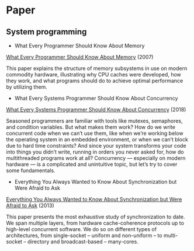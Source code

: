 # Paper


## System programming

* What Every Programmer Should Know About Memory

[What Every Programmer Should Know About Memory](/_media/assets/Database/pdf/cpumemory.pdf) (2007)

This paper explains the structure of memory subsystems in use on modern commodity hardware, illustrating why CPU caches were developed, how they work, and what programs should do to achieve optimal performance by utilizing them.

* What Every Systems Programmer Should Know About Concurrency

[What Every Systems Programmer Should Know About Concurrency](/_media/assets/Database/pdf/concurrency.pdf) (2018)

Seasoned programmers are familiar with tools like mutexes, semaphores, and condition variables. But what makes them work? How do we write concurrent code when we can’t use them, like when we’re working below the operating system in an embedded environment, or when we can’t block due to hard time constraints? And since your system transforms your code into things you didn’t write, running in orders you never asked for, how do multithreaded programs work at all? Concurrency — especially on modern hardware — is a complicated and unintuitive topic, but let’s try to cover some fundamentals.

* Everything You Always Wanted to Know About Synchronization but Were Afraid to Ask

[Everything You Always Wanted to Know About Synchronization but Were Afraid to Ask](/_media/assets/Database/pdf/synchronization.pdf) (2013)

This paper presents the most exhaustive study of synchronization to date.
We span multiple layers, from hardware cache-coherence protocols up to high-level concurrent software.
We do so on different types of architectures, from single-socket – uniform and non-uniform – to multi-socket – directory and broadcast-based – many-cores.
